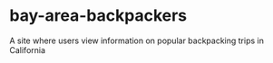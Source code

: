 # bay-area-backpackers
A site where users view information on popular backpacking trips in California
